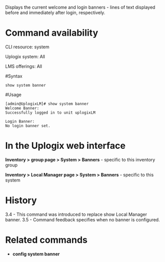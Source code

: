 <!-- 5.4 -->

Displays the current welcome and login banners - lines of text displayed before and immediately after login, respectively.

# Command availability 

CLI resource: system

Uplogix system: All

LMS offerings: All

#Syntax 

```
show system banner
```

#Usage 

```
[admin@UplogixLM]# show system banner
Welcome Banner:
Successfully logged in to unit uplogixLM

Login Banner:
No login banner set.
```

# In the Uplogix web interface

**Inventory > group page > System > Banners** - specific to this inventory group

**Inventory > Local Manager page > System > Banners** - specific to this system

# History 

3.4 - This command was introduced to replace show Local Manager banner.
3.5 - Command feedback specifies when no banner is configured.

# Related commands 

- **config system banner** 
